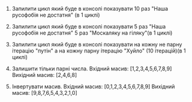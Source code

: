 1. Запилити цикл який буде в консолі показувати 10 раз "Наша русофобія не достатня" (в 1 циклі)

2. Запилити цикл який буде в консолі показувати 5 раз "Наша русофобія не достатня" 5 раз "Москаляку на гіляку"(в 1
   циклі)

3. Запилити цикл який буде в консолі показувати на кожну не парну ітерацію "путін" а на кожну парну ітерацію "Хуйло" (10
   ітерацій)(в 1 циклі)

4. Залишити тільки парні числа. Вхідний масив:
   [1,2,3,4,5,6,7,8,9]
   Вихідний масив:
   [2,4,6,8]

5. Інвертувати масив. Вхідний масив:
   [0,1,2,3,4,5,6,7,8,9]
   Вихідний масив:
   [9,8,7,6,5,4,3,2,1,0]
